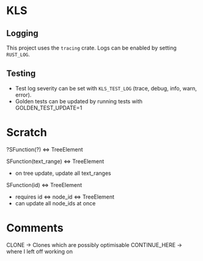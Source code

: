 # KLS

## Logging

This project uses the `tracing` crate. Logs can be enabled by setting `RUST_LOG`.

## Testing

- Test log severity can be set with `KLS_TEST_LOG` (trace, debug, info, warn, error). 
- Golden tests can be updated by running tests with GOLDEN_TEST_UPDATE=1


# Scratch
?SFunction(?) <=> TreeElement

SFunction(text_range) <=> TreeElement
- on tree update, update all text_ranges

SFunction(id) <=> TreeElement
- requires id <=> node_id <=> TreeElement
- can update all node_ids at once

# Comments
CLONE -> Clones which are possibly optimisable
CONTINUE_HERE -> where I left off working on
